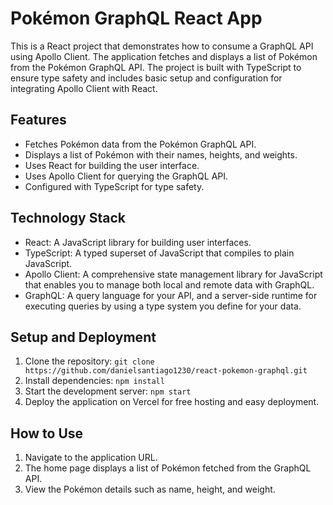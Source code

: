 # Pokémon GraphQL React App

This is a React project that demonstrates how to consume a GraphQL API using Apollo Client. The application fetches and displays a list of Pokémon from the Pokémon GraphQL API. The project is built with TypeScript to ensure type safety and includes basic setup and configuration for integrating Apollo Client with React.

## Features

- Fetches Pokémon data from the Pokémon GraphQL API.
- Displays a list of Pokémon with their names, heights, and weights.
- Uses React for building the user interface.
- Uses Apollo Client for querying the GraphQL API.
- Configured with TypeScript for type safety.

## Technology Stack

- React: A JavaScript library for building user interfaces.
- TypeScript: A typed superset of JavaScript that compiles to plain JavaScript.
- Apollo Client: A comprehensive state management library for JavaScript that enables you to manage both local and remote data with GraphQL.
- GraphQL: A query language for your API, and a server-side runtime for executing queries by using a type system you define for your data.

## Setup and Deployment

1. Clone the repository: `git clone https://github.com/danielsantiago1230/react-pokemon-graphql.git`
2. Install dependencies: `npm install`
3. Start the development server: `npm start`
4. Deploy the application on Vercel for free hosting and easy deployment.

## How to Use

1. Navigate to the application URL.
2. The home page displays a list of Pokémon fetched from the GraphQL API.
3. View the Pokémon details such as name, height, and weight.
